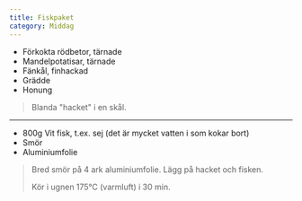 ```yaml
---
title: Fiskpaket
category: Middag
---
```


- Förkokta rödbetor, tärnade
- Mandelpotatisar, tärnade
- Fänkål, finhackad
- Grädde
- Honung

> Blanda "hacket" i en skål.

---

- 800g Vit fisk, t.ex. sej (det är mycket vatten i som kokar bort)
- Smör
- Aluminiumfolie

> Bred smör på 4 ark aluminiumfolie. Lägg på hacket och fisken.
> 
> Kör i ugnen 175°C (varmluft) i 30 min.
